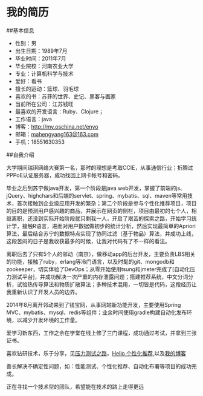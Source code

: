 我的简历
==========

##基本信息

- 性别：男 
- 出生日期：1989年7月
- 毕业时间：2011年7月
- 毕业院校：河南农业大学
- 专业：计算机科学与技术
- 爱好：看书
- 擅长的运动：篮球、羽毛球
- 喜欢的书：苏菲的世界、史记、黑客与画家
- 当前所在公司：江苏钱旺
- 最喜欢的开发语言：Ruby、Clojure；
- 工作语言：java
- 博客：http://my.oschina.net/enyo
- 邮箱：mahengyang163@163.com
- 手机：18551630353

##自我介绍

大学期间瑞琪网络大赛第一名，那时的理想是考取CCIE，从事通信行业；折腾过PPPoE认证服务器，成功找回上网卡帐号和密码。

毕业之后到苏宁做java开发，第一个阶段是java web开发，掌握了前端的js、jQuery、highchars和后端的servlet、spring、mybatis、sql、maven等常用技术，首次接触到企业级应用开发的繁杂；第二个阶段是参与个性化推荐项目，项目的目的是预测用户感兴趣的商品，并展示在网页的侧栏，项目由最初的七个人，相继离职，还没到实际开始阶段就只剩我一人，开启了艰苦的探索之路，开始学习统计学，接触R语言，进而对用户数据做初步的统计分析，然后实现最简单的Apriori算法，最后结合苏宁的数据特点实现了协同过滤（基于物品）算法，并成功上线，这段苦闷的日子是我收获最多的时候，让我对代码有了不一样的看法。


离职后去了只有5个人的邻动（南京），做移动app的后台开发，主要负责LBS相关的功能，接触了ruby，erlang等冷门语言，以及时髦的git、mongodb和zookeeper，切实体验了DevOps；从零开始使用tsung和jmeter完成了[自动化压力测试平台]，并成功解决一次严重的内存泄露问题；搭建推荐系统，中文分词分析，试验热传导算法和物质扩散算法；多种技术混用，一切皆是代码，这段经历让我重新认识了开发人员的边界。

2014年8月离开邻动来到了钱宝网，从事网站新功能开发，主要使用Spring MVC、mybatis、mysql、redis等组件；业余时间使用gradle构建自动化发布环境，以减少开发环境的工作量。

爱学习新东西，工作之余在学堂在线上修了三门课程，成功通过考试，并拿到三张证书。

喜欢钻研技术，乐于分享，见[压力测试之路](http://mahengyang.github.io/zapya-loadtest.html)，[Hello 个性化推荐](http://mahengyang.github.io/hello-recsys.pdf),以及[我的博客](http://my.oschina.net/enyo)

善长解决不确定性问题，如：性能测试、个性化推荐、自动化布署等项目的成功完成。

正在寻找一个技术型的团队，希望能在技术的路上走得更远